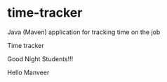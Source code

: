 # time-tracker
Java (Maven) application for tracking time on the job

Time tracker

Good Night Students!!!

Hello Manveer
